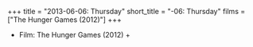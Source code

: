 +++
title = "2013-06-06: Thursday"
short_title = "-06: Thursday"
films = ["The Hunger Games (2012)"]
+++


* Film: The Hunger Games (2012) +
